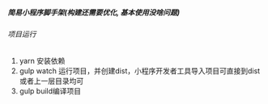 ##### 简易小程序脚手架(构建还需要优化, 基本使用没啥问题)

###### 项目运行
  1. yarn 安装依赖
  2. gulp watch 运行项目，并创建dist，小程序开发者工具导入项目可直接到dist或者上一层目录均可
  3. gulp build编译项目